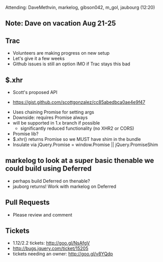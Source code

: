 Attending: DaveMethvin, markelog, gibson042, m_gol, jaubourg (12:20)

## Note: Dave on vacation Aug 21-25

## Trac
* Volunteers are making progress on new setup
* Let's give it a few weeks
* Github issues is still an option IMO if Trac stays this bad

## $.xhr
* Scott's proposed API
 - https://gist.github.com/scottgonzalez/cc85abedbca0ae4e9f47
* Uses chaining Promise for setting args
* Downside: requires Promise always
* will be supported in 1.x branch if possible
  - significantly reduced functionality (no XHR2 or CORS)
* Promise lib?
* $.xhr() returns Promise so we MUST have shim in the bundle
* Insulate via jQuery.Promise = window.Promise || jQuery.PromiseShim

## markelog to look at a super basic thenable we could build using Deferred
* perhaps build Deferred on thenable?
* jauborg returns! Work with markelog on Deferred

## Pull Requests
* Please review and comment

## Tickets
* 1.12/2.2 tickets: http://goo.gl/NsAfgV
* http://bugs.jquery.com/ticket/15205
* tickets needing an owner: http://goo.gl/v8YQdp
